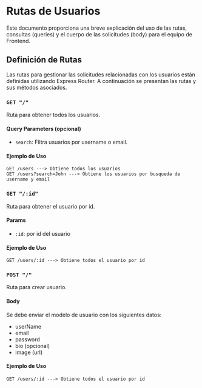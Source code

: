 # Rutas de Usuarios

Este documento proporciona una breve explicación del uso de las rutas, consultas (queries) y el cuerpo de las solicitudes (body) para el equipo de Frontend.

## Definición de Rutas

Las rutas para gestionar las solicitudes relacionadas con los usuarios están definidas utilizando Express Router. A continuación se presentan las rutas y sus métodos asociados.

### `GET "/"`

Ruta para obtener todos los usuarios.

#### Query Parameters (opcional)
- `search`: Filtra usuarios por username o email.

#### Ejemplo de Uso
```http
GET /users ---> Obtiene todos los usuarios
GET /users?search=John ---> Obtiene los usuarios por busqueda de username y email
```

### `GET "/:id"`

Ruta para obtener el usuario por id.

#### Params
- `:id`: por id del usuario

#### Ejemplo de Uso
```http
GET /users/:id ---> Obtiene todos el usuario por id
```

### `POST "/"`

Ruta para crear usuario.

#### Body
Se debe enviar el modelo de usuario con los siguientes datos:
- userName
- email
- password
- bio (opcional)
- image (url)

#### Ejemplo de Uso
```http
GET /users/:id ---> Obtiene todos el usuario por id
```




